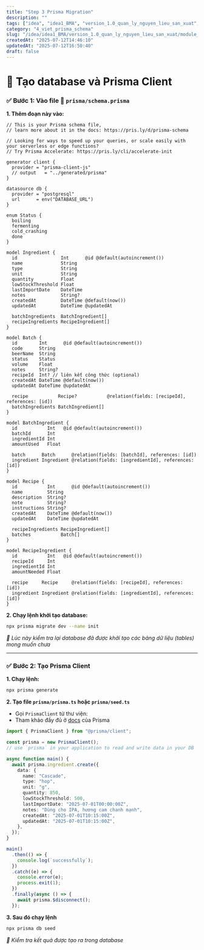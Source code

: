 ```yaml
---
title: "Step 3 Prisma Migration"
description: ""
tags: ["idea", "idea1_BMA", "version_1.0_quan_ly_nguyen_lieu_san_xuat", "module_1_nguyen_lieu", "1_thiet_ke_CSDL_prisma_schema", "4_viet_prisma_schema"]
category: "4_viet_prisma_schema"
slug: "/idea/idea1_BMA/version_1.0_quan_ly_nguyen_lieu_san_xuat/module_1_nguyen_lieu/1_thiet_ke_CSDL_prisma_schema/4_viet_prisma_schema/step_3_prisma_migration.md"
createdAt: "2025-07-12T14:46:10"
updatedAt: "2025-07-12T16:50:40"
draft: false
---
```

# 🚀 Tạo database và Prisma Client

### ✅ Bước 1: Vào file 📁 `prisma/schema.prisma`
**1. Thêm đoạn này vào:**
```prisma
// This is your Prisma schema file,
// learn more about it in the docs: https://pris.ly/d/prisma-schema

// Looking for ways to speed up your queries, or scale easily with your serverless or edge functions?
// Try Prisma Accelerate: https://pris.ly/cli/accelerate-init

generator client {
  provider = "prisma-client-js"
  // output   = "../generated/prisma"
}

datasource db {
  provider = "postgresql"
  url      = env("DATABASE_URL")
}

enum Status {
  boiling
  fermenting
  cold_crashing
  done
}

model Ingredient {
  id                Int      @id @default(autoincrement())
  name              String
  type              String
  unit              String
  quantity          Float
  lowStockThreshold Float
  lastImportDate    DateTime
  notes             String?
  createdAt         DateTime @default(now())
  updatedAt         DateTime @updatedAt

  batchIngredients  BatchIngredient[]
  recipeIngredients RecipeIngredient[]
}

model Batch {
  id        Int      @id @default(autoincrement())
  code      String
  beerName  String
  status    Status
  volume    Float
  notes     String?
  recipeId  Int? // liên kết công thức (optional)
  createdAt DateTime @default(now())
  updatedAt DateTime @updatedAt

  recipe           Recipe?           @relation(fields: [recipeId], references: [id])
  batchIngredients BatchIngredient[]
}

model BatchIngredient {
  id           Int   @id @default(autoincrement())
  batchId      Int
  ingredientId Int
  amountUsed   Float

  batch      Batch      @relation(fields: [batchId], references: [id])
  ingredient Ingredient @relation(fields: [ingredientId], references: [id])
}

model Recipe {
  id           Int      @id @default(autoincrement())
  name         String
  description  String?
  note         String?
  instructions String?
  createdAt    DateTime @default(now())
  updatedAt    DateTime @updatedAt

  recipeIngredients RecipeIngredient[]
  batches           Batch[]
}

model RecipeIngredient {
  id           Int   @id @default(autoincrement())
  recipeId     Int
  ingredientId Int
  amountNeeded Float

  recipe     Recipe     @relation(fields: [recipeId], references: [id])
  ingredient Ingredient @relation(fields: [ingredientId], references: [id])
}
```

**2. Chạy lệnh khởi tạo database:**
```bash
npx prisma migrate dev --name init
```
*📌 Lúc này kiểm tra lại database đã được khởi tạo các bảng dữ liệu (tables) mong muốn chưa*
___

### ✅ Bước 2: Tạo Prisma Client
**1. Chạy lệnh:**
```bash
npx prisma generate
```

**2. Tạo file `prisma/prisma.ts` hoặc `prisma/seed.ts`**
- Gọi `PrismaClient` từ thư viện:
- Tham khảo đầy đủ ở [docs](https://www.prisma.io/docs/orm/prisma-client/setup-and-configuration/introduction#3-importing-prisma-client) của Prisma

```ts
import { PrismaClient } from "@prisma/client";

const prisma = new PrismaClient();
// use `prisma` in your application to read and write data in your DB

async function main() {
  await prisma.ingredient.create({
    data: {
      name: "Cascade",
      type: "hop",
      unit: "g",
      quantity: 850,
      lowStockThreshold: 500,
      lastImportDate: "2025-07-01T00:00:00Z",
      notes: "Dùng cho IPA, hương cam chanh mạnh",
      createdAt: "2025-07-01T10:15:00Z",
      updatedAt: "2025-07-01T10:15:00Z",
    },
  });
}

main()
  .then(() => {
    console.log(`successfully`);
  })
  .catch((e) => {
    console.error(e);
    process.exit(1);
  })
  .finally(async () => {
    await prisma.$disconnect();
  });
```

**3. Sau đó chạy lệnh**
```bash
npx prisma db seed
```

*📌 Kiểm tra kết quả được tạo ra trong database*